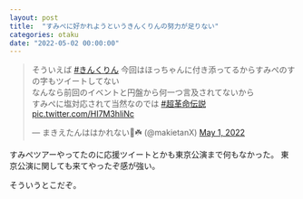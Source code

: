 ```yaml
---
layout: post
title:  "すみぺに好かれようというきんくりんの努力が足りない"
categories: otaku
date: "2022-05-02 00:00:00"
---
```


<blockquote class="twitter-tweet tw-align-center"><p lang="ja" dir="ltr">そういえば <a href="https://twitter.com/hashtag/%E3%81%8D%E3%82%93%E3%81%8F%E3%82%8A%E3%82%93?src=hash&amp;ref_src=twsrc%5Etfw">#きんくりん</a> 今回はほっちゃんに付き添ってるからすみぺのすの字もツイートしてない<br>なんなら前回のイベントと円盤から何一つ言及されてないから<br>すみぺに塩対応されて当然なのでは <a href="https://twitter.com/hashtag/%E8%B6%85%E9%9D%A9%E5%91%BD%E4%BC%9D%E8%AA%AC?src=hash&amp;ref_src=twsrc%5Etfw">#超革命伝説</a> <a href="https://t.co/HI7M3hliNc">pic.twitter.com/HI7M3hliNc</a></p>&mdash; まきえたんははかれない🥦☘️ (@makietanX) <a href="https://twitter.com/makietanX/status/1520735218713251841?ref_src=twsrc%5Etfw">May 1, 2022</a></blockquote> <script async src="https://platform.twitter.com/widgets.js" charset="utf-8"></script>

すみぺツアーやってたのに応援ツイートとかも東京公演まで何もなかった。
東京公演に関しても来てやったぞ感が強い。

そういうとこだぞ。
